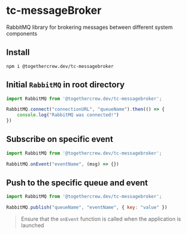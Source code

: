 # tc-messageBroker
RabbitMQ library for brokering messages between different system components


## Install 
`npm i @togethercrew.dev/tc-messagebroker `

## Initial `RabbitMQ` in root directory
```Javascript
import RabbitMQ from '@togethercrew.dev/tc-messagebroker';

RabbitMQ.connect("connectionURL", "queueName").then(() => {
    console.log("RabbitMQ was connected!")
})
```

## Subscribe on specific event
```Javascript
import RabbitMQ from '@togethercrew.dev/tc-messagebroker';

RabbitMQ.onEvent("eventName", (msg) => {})
```

## Push to the specific queue and event
```Javascript
import RabbitMQ from '@togethercrew.dev/tc-messagebroker';

RabbitMQ.publish("queueName", "eventName", { key: "value" })
```

> Ensure that the `onEvent` function is called when the application is launched
